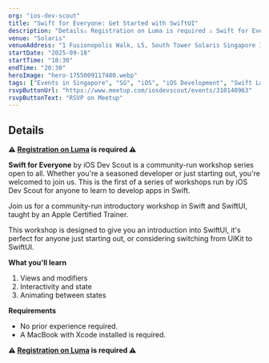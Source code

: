 ```yaml
---
org: "ios-dev-scout"
title: "Swift for Everyone: Get Started with SwiftUI"
description: "Details⚠️ Registration on Luma is required ⚠️ Swift for Everyone by iOS Dev Scout is a community-run workshop series open to all. Whether you're a seasoned deve"
venue: "Solaris"
venueAddress: "1 Fusionopolis Walk, L5, South Tower Solaris Singapore 138628 · Singapore"
startDate: "2025-09-18"
startTime: "18:30"
endTime: "20:30"
heroImage: "hero-1755009117480.webp"
tags: ["Events in Singapore", "SG", "iOS", "iOS Development", "Swift Language", "Xcode", "Mobile Development"]
rsvpButtonUrl: "https://www.meetup.com/iosdevscout/events/310140963"
rsvpButtonText: "RSVP on Meetup"
---
```


## Details

**⚠️ [Registration on Luma](https://swiftin.sg/18sept) is required ⚠️**

**Swift for Everyone** by iOS Dev Scout is a community-run workshop series open to all. Whether you're a seasoned developer or just starting out, you're welcomed to join us. This is the first of a series of workshops run by iOS Dev Scout for anyone to learn to develop apps in Swift.

Join us for a community-run introductory workshop in Swift and SwiftUI, taught by an Apple Certified Trainer.

​This workshop is designed to give you an introduction into SwiftUI, it's perfect for anyone just starting out, or considering switching from UIKit to SwiftUI.

**What you'll learn**

1.  ​Views and modifiers
2.  ​Interactivity and state
3.  ​Animating between states

**Requirements**

-   ​No prior experience required.
-   ​A MacBook with Xcode installed is required.

**⚠️ [Registration on Luma](https://swiftin.sg/18sept) is required ⚠️**